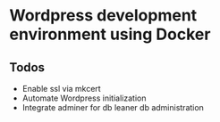 # Wordpress development environment using Docker

## Todos

- Enable ssl via mkcert
- Automate Wordpress initialization
- Integrate adminer for db leaner db administration